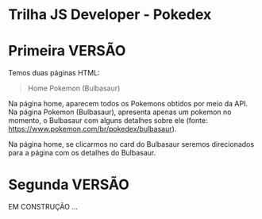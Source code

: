 # Trilha JS Developer - Pokedex

# Primeira VERSÃO
Temos duas páginas HTML:
> Home
> Pokemon (Bulbasaur)

Na página home, aparecem todos os Pokemons obtidos por meio da API.
Na página Pokemon (Bulbasaur), apresenta apenas um pokemon no momento, o Bulbasaur com alguns detalhes sobre ele (fonte: https://www.pokemon.com/br/pokedex/bulbasaur).

Na página home, se clicarmos no card do Bulbasaur seremos direcionados para a página com os detalhes do Bulbasaur.



# Segunda VERSÃO
EM CONSTRUÇÃO ...